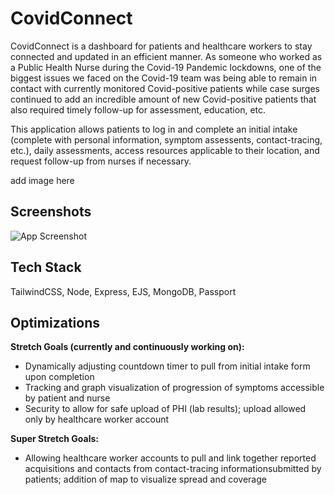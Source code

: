 # CovidConnect

CovidConnect is a dashboard for patients and healthcare workers to stay connected and updated in an efficient manner. 
As someone who worked as a Public Health Nurse during the Covid-19 Pandemic lockdowns,
one of the biggest issues we faced on the Covid-19 team was being able to remain
in contact with currently monitored Covid-positive patients while case surges
continued to add an incredible amount of new Covid-positive patients that also
required timely follow-up for assessment, education, etc. 

This application allows patients to log in and complete an initial intake (complete
with personal information, symptom assessents, contact-tracing, etc.), daily
assessments, access resources applicable to their location, and request follow-up
from nurses if necessary. 

add image here


## Screenshots

![App Screenshot](https://via.placeholder.com/468x300?text=App+Screenshot+Here)


## Tech Stack

TailwindCSS, Node, Express, EJS, MongoDB, Passport


## Optimizations

**Stretch Goals (currently and continuously working on):**

- Dynamically adjusting countdown timer to pull from initial intake form upon completion
- Tracking and graph visualization of progression of symptoms accessible by patient and nurse
- Security to allow for safe upload of PHI (lab results); upload allowed only by healthcare worker account

**Super Stretch Goals:**

- Allowing healthcare worker accounts to pull and link together reported acquisitions and contacts from contact-tracing informationsubmitted by patients; addition of map to visualize spread and coverage 


